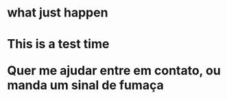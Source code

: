 <H1>what just happen<H1>
  
This is a test time

Quer me ajudar entre em contato, ou manda um sinal de fumaça
